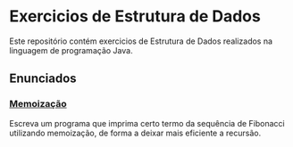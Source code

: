 # Exercicios de Estrutura de Dados

Este repositório contém exercicios de Estrutura de Dados realizados na linguagem de programação Java.

## Enunciados

### [Memoização](Memoizacao.java)
Escreva um programa que imprima certo termo da sequência de Fibonacci utilizando memoização, de forma a deixar mais eficiente a recursão.